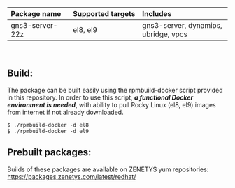 | Package&nbsp;name | Supported&nbsp;targets | Includes |
| :--- | :--- | :--- |
| gns3-server-22z | el8, el9 | gns3-server, dynamips, ubridge, vpcs |
<br/>

## Build:

The package can be built easily using the rpmbuild-docker script provided in this repository. In order to use this script, _**a functional Docker environment is needed**_, with ability to pull Rocky Linux (el8, el9) images from internet if not already downloaded.

```
$ ./rpmbuild-docker -d el8
$ ./rpmbuild-docker -d el9
```

## Prebuilt packages:

Builds of these packages are available on ZENETYS yum repositories:<br/>
https://packages.zenetys.com/latest/redhat/
